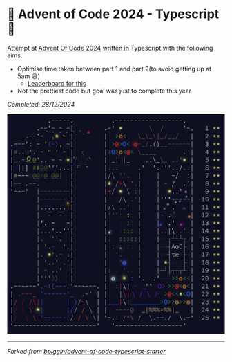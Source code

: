 # 🎄 Advent of Code 2024 - Typescript 🎄

Attempt at [Advent Of Code 2024](https://adventofcode.com/2024) written in Typescript with the following aims:

- Optimise time taken between part 1 and part 2(to avoid getting up at 5am 😅)
  - [Leaderboard for this](https://night-owl-aoc.vercel.app/)
- Not the prettiest code but goal was just to complete this year

_Completed: 28/12/2024_

![progress](./progress.png)

---

_Forked from [bpiggin/advent-of-code-typescript-starter](https://github.com/bpiggin/advent-of-code-typescript-starter)_

